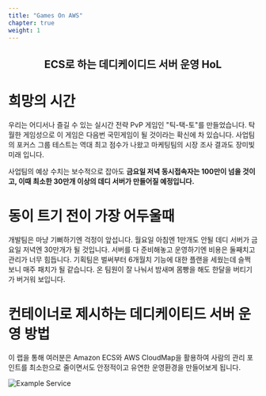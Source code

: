 ```yaml
---
title: "Games On AWS"
chapter: true
weight: 1
---
```


<div style="text-align: center"><h2>ECS로 하는 데디케이디드 서버 운영 HoL</h2></div>

# 희망의 시간
우리는 어디서나 즐길 수 있는 실시간 전략 PvP 게임인 "틱-택-토"를 만들었습니다.
탁월한 게임성으로 이 게임은 다음번 국민게임이 될 것이라는 확신에 차 있습니다.
사업팀의 포커스 그룹 테스트는 역대 최고 점수가 나왔고 마케팅팀의 시장 조사 결과도 장미빛 미래 입니다.

사업팀의 예상 수치는 보수적으로 잡아도
**금요일 저녁 동시접속자는 100만이 넘을 것이고, 이때 최소한 30만개 이상의 데디 서버가 만들어질 예정입니다.**


# 동이 트기 전이 가장 어두울때
개발팀은 마냥 기뻐하기엔 걱정이 앞섭니다. 월요일 아침엔 1만개도 안될 데디 서버가 금요일 저녁엔 30만개가 될 것입니다.
서버를 다 준비해놓고 운영하기엔 비용은 둘째치고 관리가 너무 힘듭니다.
기획팀은 벌써부터 6개월치 기능에 대한 플랜을 세웠는데 슬쩍 보니 매주 패치가 될 같습니다.
온 팀원이 잘 나눠서 밤새며 몸빵을 해도 한달을 버티기가 버거워 보입니다.


# 컨테이너로 제시하는 데디케이티드 서버 운영 방법
이 랩을 통해 여러분은 Amazon ECS와 AWS CloudMap을 활용하여 사람의 관리 포인트를 최소한으로 줄이면서도
안정적이고 유연한 운영환경을 만들어보게 됩니다.

![Example Service](/images/tic-tac-toe/diagram-architecture.png)